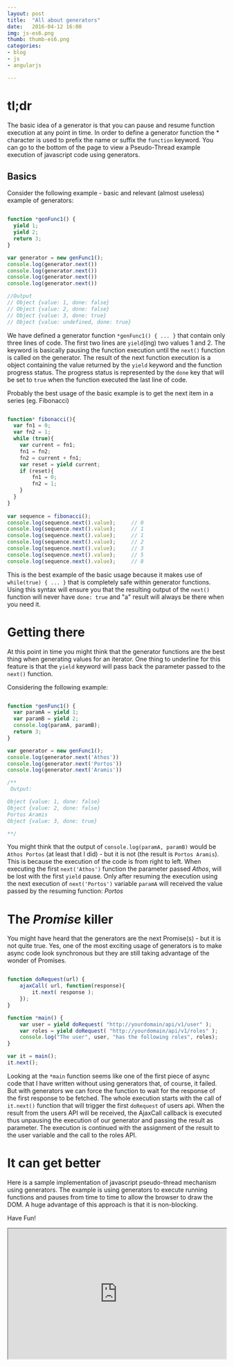 ```yaml
---
layout: post
title:  "All about generators"
date:   2016-04-12 16:00
img: js-es6.png
thumb: thumb-es6.png
categories: 
- blog
- js
- angularjs

---
```


# tl;dr #
The basic idea of a generator is that you can pause and resume function 
execution at any point in time. In order to define a generator function
the * character is used to prefix the name or suffix the ```function``` 
keyword. You can go to the bottom of the page to view a Pseudo-Thread
example execution of javascript code using generators.

## Basics ##
Consider the following example - basic and relevant (almost useless) example
of generators:

~~~javascript

function *genFunc1() {
  yield 1;
  yield 2;
  return 3;
}

var generator = new genFunc1();
console.log(generator.next())
console.log(generator.next())
console.log(generator.next())
console.log(generator.next())

//Output
// Object {value: 1, done: false}
// Object {value: 2, done: false}
// Object {value: 3, done: true}
// Object {value: undefined, done: true}

~~~

We have defined a generator function ```*genFunc1() { ... }``` that 
contain only three lines of code. The first two lines are ```yield```(ing)
two values 1 and 2. The keyword is basically pausing the function execution
until the ```next()``` function is called on the generator. The result
of the next function execution is a object containing the value returned
by the ```yield``` keyword and the function progress status. The progress
 status is represented by the ```done``` key that will be set to ```true```
when the function executed the last line of code.

Probably the best usage of the basic example is to get the next item in 
a series (eg. Fibonacci)

~~~javascript

function* fibonacci(){
  var fn1 = 0;
  var fn2 = 1;
  while (true){  
    var current = fn1;
    fn1 = fn2;
    fn2 = current + fn1;
    var reset = yield current;
    if (reset){
        fn1 = 0;
        fn2 = 1;
    }
  }
}
 
var sequence = fibonacci();
console.log(sequence.next().value);     // 0
console.log(sequence.next().value);     // 1
console.log(sequence.next().value);     // 1
console.log(sequence.next().value);     // 2
console.log(sequence.next().value);     // 3
console.log(sequence.next().value);     // 5
console.log(sequence.next().value);     // 8
~~~

This is the best example of the basic usage because it makes use
of ```while(true) { ... }``` that is completely safe within generator
functions. Using this syntax will ensure you that the resulting output
of the ```next()``` function will never have ```done: true``` and "a" result
will always be there when you need it. 

# Getting there #

At this point in time you might think that the generator functions are 
the best thing when generating values for an iterator. One thing to underline
for this feature is that the ```yield``` keyword will pass back the parameter
passed to the ```next()``` function.

Considering the following example: 

~~~javascript

function *genFunc1() {
  var paramA = yield 1;
  var paramB = yield 2;
  console.log(paramA, paramB);
  return 3;
}

var generator = new genFunc1();
console.log(generator.next('Athos'))
console.log(generator.next('Portos'))
console.log(generator.next('Aramis'))

/**
 Output:

Object {value: 1, done: false}
Object {value: 2, done: false}
Portos Aramis
Object {value: 3, done: true}

**/
~~~

You might think that the output of ```console.log(paramA, paramB)``` would be ```Athos Portos``` 
(at least that I did) - but it is not (the result is ```Portos Aramis```). 
This is because the execution of the code is from right to left. 
When executing the first ```next('Athos')``` function the parameter passed *Athos*, will be lost 
with the first ```yield``` pause. Only after resuming the execution using the next 
execution of ```next('Portos')``` variable ```paramA``` will received 
the value passed by the resuming function: *Portos*

# The *Promise* killer #

You might have heard that the generators are the next Promise(s) - but it
is not quite true. Yes, one of the most exciting usage of generators is
to make async code look synchronous but they are still taking advantage
of the wonder of Promises. 

~~~javascript

function doRequest(url) {
    ajaxCall( url, function(response){
        it.next( response );
    });
}

function *main() {
    var user = yield doRequest( "http://yourdomain/api/v1/user" );
    var roles = yield doRequest( "http://yourdomain/api/v1/roles" );
    console.log("The user", user, "has the following roles", roles);
}

var it = main();
it.next(); 

~~~

Looking at the ```*main``` function seems like one of the first piece
of async code that I have written without using generators that, of course,
it failed. But with generators we can force the function to wait for the response 
of the first response to be fetched. The whole execution starts with the call
of ```it.next()``` function that will trigger the first ```doRequest``` of users
api. When the result from the users API will be received, the AjaxCall callback 
is executed thus unpausing the execution of our generator and passing the result
as parameter. The execution is continued with the assignment of the result 
to the user variable and the call to the roles API.

# It can get better #

Here is a sample implementation of javascript pseudo-thread mechanism using
generators. The example is using generators to execute running functions
and pauses from time to time to allow the browser to draw the DOM. 
A huge advantage of this approach is that it is non-blocking. 

Have Fun!

<iframe src="https://embed.plnkr.co/Z1EY4pZ8DbizYIZO9yHN/" style="width: 100%; height: 300px"></iframe>